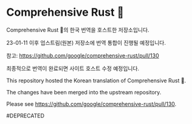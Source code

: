 # Comprehensive Rust 🦀

Comprehensive Rust 🦀의 한국 번역을 호스트한 저장소입니다. 

23-01-11 이후 업스트림(원본) 저장소에 번역 통합이 진행될 예정입니다.

참고: https://github.com/google/comprehensive-rust/pull/130

최종적으로 번역이 완료되면 사이트 호스트 수정 예정입니다.


This repository hosted the Korean translation of Comprehensive Rust 🦀.

The changes have been merged into the upstream repository.

Please see https://github.com/google/comprehensive-rust/pull/130.

#DEPRECATED